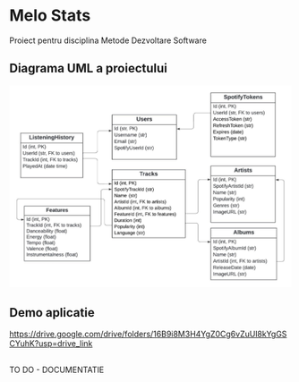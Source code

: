 # Melo Stats
Proiect pentru disciplina Metode Dezvoltare Software

## Diagrama UML a proiectului

![Final Database](https://github.com/lianaglazov/melo-stats/blob/main/Final%20Database.jpeg)

## Demo aplicatie
https://drive.google.com/drive/folders/16B9i8M3H4YgZ0Cg6vZuUl8kYgGSCYuhK?usp=drive_link
## 
TO DO - DOCUMENTATIE

